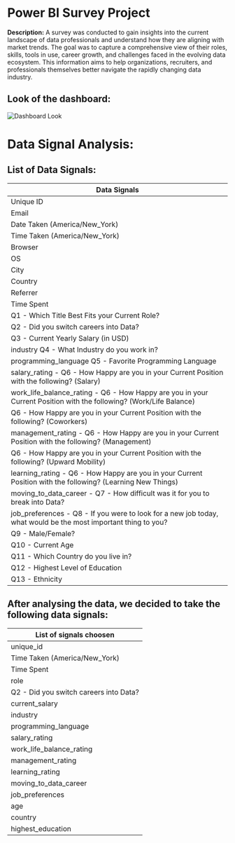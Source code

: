 # Power BI Survey Project

**Description:** A survey was conducted to gain insights into the current landscape of data professionals and understand how they are aligning with market trends. The goal was to capture a comprehensive view of their roles, skills, tools in use, career growth, and challenges faced in the evolving data ecosystem. This information aims to help organizations, recruiters, and professionals themselves better navigate the rapidly changing data industry.

## Look of the dashboard:
![Dashboard Look](https://github.com/tapandeyanalyst/PowerBI-Survey-Project/blob/main/images/SS_of_Dashboard.png)

# Data Signal Analysis:

## List of Data Signals:
|	Data Signals	|
|	--------------	|
|	Unique ID	|
|	Email	|
|	Date Taken (America/New_York)	|
|	Time Taken (America/New_York)	|
|	Browser	|
|	OS	|
|	City	|
|	Country	|
|	Referrer	|
|	Time Spent	|
|	Q1 - Which Title Best Fits your Current Role?	|
|	Q2 - Did you switch careers into Data?	|
|	Q3 - Current Yearly Salary (in USD)	|
|	industry Q4 - What Industry do you work in?	|
|	programming_language Q5 - Favorite Programming Language	|
|	salary_rating - Q6 - How Happy are you in your Current Position with the following? (Salary)	|
|	work_life_balance_rating - Q6 - How Happy are you in your Current Position with the following? (Work/Life Balance)	|
|	Q6 - How Happy are you in your Current Position with the following? (Coworkers)	|
|	management_rating - Q6 - How Happy are you in your Current Position with the following? (Management)	|
|	Q6 - How Happy are you in your Current Position with the following? (Upward Mobility)	|
|	learning_rating - Q6 - How Happy are you in your Current Position with the following? (Learning New Things)	|
|	moving_to_data_career - Q7 - How difficult was it for you to break into Data?	|
|	job_preferences - Q8 - If you were to look for a new job today, what would be the most important thing to you?	|
|	Q9 - Male/Female?	|
|	Q10 - Current Age	|
|	Q11 - Which Country do you live in?	|
|	Q12 - Highest Level of Education	|
|	Q13 - Ethnicity	|

## After analysing the data, we decided to take the following data signals:
| List of signals choosen	|
|	--------------	|
|	unique_id	                                  |
|	Time Taken (America/New_York)	              |
|	Time Spent	                                |
|	role	                                      |
|	Q2 - Did you switch careers into Data?	    |
|	current_salary	                            |
|	industry	                                  |
|	programming_language	                      |
|	salary_rating	                              |
|	work_life_balance_rating	                  |
|	management_rating	                          |
|	learning_rating	                            |
|	moving_to_data_career	                      |
|	job_preferences  	                          |
|	age	                                        |
|	country  	                                  |
|	highest_education	                          |


